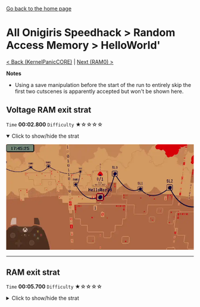 [Go back to the home page](https://github.com/Doublevil/scbspeedrun)

# All Onigiris Speedhack > Random Access Memory > HelloWorld'

[< Back (KernelPanicCORE)](https://github.com/Doublevil/scbspeedrun/blob/main/levels/arb_sh/CORE/KernelPanicCORE.md) | [Next (RAM0) >](https://github.com/Doublevil/scbspeedrun/blob/main/levels/arb_sh/RAM/RAM0.md)

**Notes**
- Using a save manipulation before the start of the run to entirely skip the first two cutscenes is apparently accepted but won't be shown here.

## Voltage RAM exit strat

`Time` **00:02.800** `Difficulty` ★☆☆☆☆
<details open>
  <summary>Click to show/hide the strat</summary>

  [![Strat animation](https://github.com/Doublevil/scbspeedrun/blob/main/media/levels/sl/HelloWorld_VoltageRam.webp)](https://github.com/Doublevil/scbspeedrun/blob/main/media/levels/sl/HelloWorld_VoltageRam.mp4?raw=true)
</details>

---
## RAM exit strat

`Time` **00:05.700** `Difficulty` ★☆☆☆☆
<details>
  <summary>Click to show/hide the strat</summary>

  [![Strat animation](https://github.com/Doublevil/scbspeedrun/blob/main/media/levels/sl/HelloWorld_Ram0Exit.webp)](https://github.com/Doublevil/scbspeedrun/blob/main/media/levels/sl/HelloWorld_Ram0Exit.mp4?raw=true)
</details>

